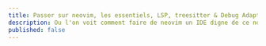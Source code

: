 ```yaml
---
title: Passer sur neovim, les essentiels, LSP, treesitter & Debug Adapter Protocol
description: Ou l'on voit comment faire de neovim un IDE digne de ce nom
published: false
---
```





